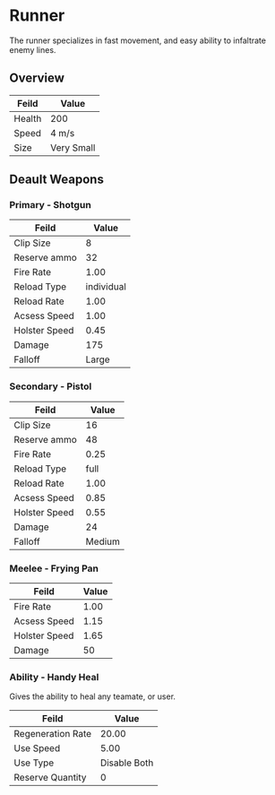 # Runner

The runner specializes in fast movement, and easy ability to infaltrate enemy lines.

## Overview

Feild | Value
------------ | -------------
Health | 200
Speed | 4 m/s
Size | Very Small

## Deault Weapons

### Primary - Shotgun

Feild | Value
------------ | -------------
Clip Size | 8
Reserve ammo | 32
Fire Rate | 1.00
Reload Type | individual
Reload Rate | 1.00
Acsess Speed | 1.00
Holster Speed | 0.45
Damage | 175
Falloff | Large

### Secondary - Pistol

Feild | Value
------------ | -------------
Clip Size | 16
Reserve ammo | 48
Fire Rate | 0.25
Reload Type | full
Reload Rate | 1.00
Acsess Speed | 0.85
Holster Speed | 0.55
Damage | 24
Falloff | Medium

### Meelee - Frying Pan

Feild | Value
------------ | -------------
Fire Rate | 1.00
Acsess Speed | 1.15
Holster Speed | 1.65
Damage | 50

### Ability - Handy Heal

Gives the ability to heal any teamate, or user.

Feild | Value
------------ | -------------
Regeneration Rate | 20.00
Use Speed | 5.00
Use Type | Disable Both
Reserve Quantity | 0
